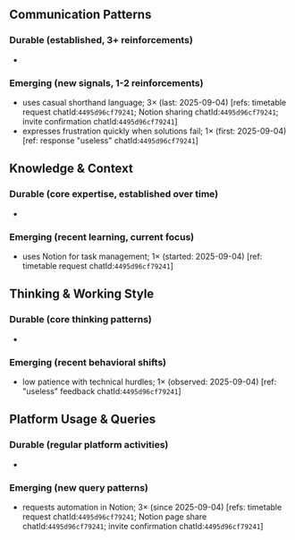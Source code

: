 ## Communication Patterns
### Durable (established, 3+ reinforcements)
- 

### Emerging (new signals, 1-2 reinforcements)
- uses casual shorthand language; 3× (last: 2025-09-04) [refs: timetable request chatId:`4495d96cf79241`; Notion sharing chatId:`4495d96cf79241`; invite confirmation chatId:`4495d96cf79241`]
- expresses frustration quickly when solutions fail; 1× (first: 2025-09-04) [ref: response "useless" chatId:`4495d96cf79241`]

## Knowledge & Context
### Durable (core expertise, established over time)
- 

### Emerging (recent learning, current focus)
- uses Notion for task management; 1× (started: 2025-09-04) [ref: timetable request chatId:`4495d96cf79241`]

## Thinking & Working Style
### Durable (core thinking patterns)
- 

### Emerging (recent behavioral shifts)
- low patience with technical hurdles; 1× (observed: 2025-09-04) [ref: "useless" feedback chatId:`4495d96cf79241`]

## Platform Usage & Queries
### Durable (regular platform activities)
- 

### Emerging (new query patterns)
- requests automation in Notion; 3× (since 2025-09-04) [refs: timetable request chatId:`4495d96cf79241`; Notion page share chatId:`4495d96cf79241`; invite confirmation chatId:`4495d96cf79241`]